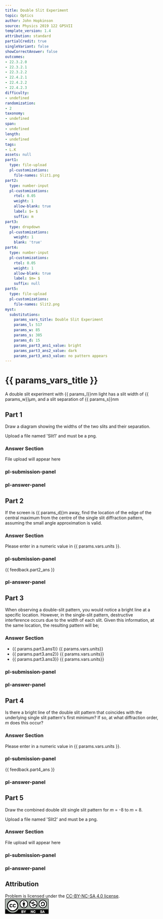 ```yaml
---
title: Double Slit Experiment
topic: Optics
author: John Hopkinson
source: Physics 2019 122 GPSVII
template_version: 1.4
attribution: standard
partialCredit: true
singleVariant: false
showCorrectAnswer: false
outcomes:
- 22.3.2.0
- 22.3.2.1
- 22.3.2.2
- 22.4.2.1
- 22.4.2.2
- 22.4.2.3
difficulty:
- undefined
randomization:
- 2
taxonomy:
- undefined
span:
- undefined
length:
- undefined
tags:
- L.K
assets: null
part1:
  type: file-upload
  pl-customizations:
    file-names: Slit1.png
part2:
  type: number-input
  pl-customizations:
    rtol: 0.05
    weight: 1
    allow-blank: true
    label: $= $
    suffix: m
part3:
  type: dropdown
  pl-customizations:
    weight: 1
    blank: 'true'
part4:
  type: number-input
  pl-customizations:
    rtol: 0.05
    weight: 1
    allow-blank: true
    label: $m= $
    suffix: null
part5:
  type: file-upload
  pl-customizations:
    file-names: Slit2.png
myst:
  substitutions:
    params_vars_title: Double Slit Experiment
    params_l: 517
    params_w: 85
    params_s: 385
    params_d: 15
    params_part3_ans1_value: bright
    params_part3_ans2_value: dark
    params_part3_ans3_value: no pattern appears
---
```

# {{ params_vars_title }}
A double slit experiment with {{ params_l}}nm light has a slit width of {{ params_w}}$\mu$m, and a slit separation of {{ params_s}}nm

## Part 1

Draw a diagram showing the widths of the two slits and their separation.

Upload a file named 'Slit1' and must be a png.

### Answer Section

File upload will appear here

### pl-submission-panel

### pl-answer-panel

## Part 2

If the screen is {{ params_d}}m away, find the location of the edge of the central maximum from the centre of the single slit diffraction pattern, assuming the small angle approximation is valid.

### Answer Section

Please enter in a numeric value in {{ params.vars.units }}.

### pl-submission-panel

{{ feedback.part2_ans }}

### pl-answer-panel

## Part 3

When observing a double-slit pattern, you would notice a bright line at a specific location. However, in the single-slit pattern, destructive interference occurs due to the width of each slit. Given this information, at the same location, the resulting pattern will be;

### Answer Section

- {{ params.part3.ans1}} {{ params.vars.units}}
- {{ params.part3.ans2}} {{ params.vars.units}}
- {{ params.part3.ans3}} {{ params.vars.units}}

### pl-submission-panel

### pl-answer-panel

## Part 4

Is there a bright line of the double slit pattern that coincides with the underlying single slit pattern's first minimum?  If so, at what diffraction order, $m$ does this occur?

### Answer Section

Please enter in a numeric value in {{ params.vars.units }}.

### pl-submission-panel

{{ feedback.part4_ans }}

### pl-answer-panel

## Part 5

Draw the combined double slit single slit pattern for $m$ = -8 to $m$ = 8.

Upload a file named 'Slit2' and must be a png.

### Answer Section

File upload will appear here

### pl-submission-panel

### pl-answer-panel

## Attribution

Problem is licensed under the [CC-BY-NC-SA 4.0 license](https://creativecommons.org/licenses/by-nc-sa/4.0/).<br> ![The Creative Commons 4.0 license requiring attribution-BY, non-commercial-NC, and share-alike-SA license.](https://raw.githubusercontent.com/firasm/bits/master/by-nc-sa.png)